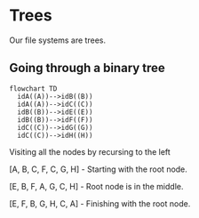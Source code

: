 # Trees

Our file systems are trees.

## Going through a binary tree

```mermaid
flowchart TD
  idA((A))-->idB((B))
  idA((A))-->idC((C))
  idB((B))-->idE((E))
  idB((B))-->idF((F))
  idC((C))-->idG((G))
  idC((C))-->idH((H))
```

Visiting all the nodes by recursing to the left

[A, B, C, F, C, G, H] - Starting with the root node.

[E, B, F, A, G, C, H] - Root node is in the middle.

[E, F, B, G, H, C, A] - Finishing with the root node.
